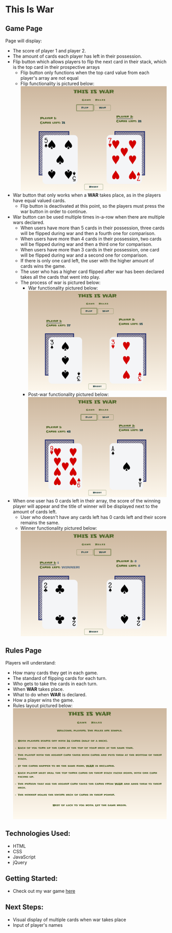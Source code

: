 # This Is War

## Game Page

<p> Page will display: </p>

- The score of player 1 and player 2.
- The amount of cards each player has left in their possession.
- Flip button which allows players to flip the next card in their stack, which is the top card in their prospective arrays
    - Flip button only functions when the top card value from each player's array are not equal
    - Flip functionality is pictured below:
        ![Flip](images/Card-Flip.jpg)
- War button that only works when a **WAR** takes place, as in the players have equal valued cards.
    - Flip button is deactivated at this point, so the players must press the war button in order to continue.
- War button can be used multiple times in-a-row when there are multiple wars declared.
    - When users have more than 5 cards in their possession, three cards will be flipped during war and then a fourth one for comparison.
    - When users have more than 4 cards in their possession, two cards will be flipped during war and then a third one for comparison.
    - When users have more than 3 cards in their possession, one card will be flipped during war and a second one for comparison.
    - If there is only one card left, the user with the higher amount of cards wins the game.
    - The user who has a higher card flipped after war has been declared takes all the cards that went into play. 
    - The process of war is pictured below:
        - War functionality pictured below:
        ![War-Pre](images/War-1.jpg)
        - Post-war functionality pictured below: 
        ![War-Post](images/War-2.jpg)
- When one user has 0 cards left in their array, the score of the winning player will appear and the title of winner will be displayed next to the amount of cards left.
    - User who doesn't have any cards left has 0 cards left and their score remains the same.
    - Winner functionality pictured below:
        ![Winner](images/Winner.jpg)

## Rules Page

<p> Players will understand: </p>

- How many cards they get in each game.
- The standard of flipping cards for each turn.
- Who gets to take the cards in each turn.
- When  **WAR** takes place.
- What to do when **WAR** is declared.
- How a player wins the game.
- Rules layout pictured below: 
    ![Rules](images/Rules.jpg)

## Technologies Used:
- HTML
- CSS
- JavaScript
- jQuery

## Getting Started:
- Check out my war game [here](https://arkauffman.github.io/war-game/index.html)

## Next Steps:
- Visual display of multiple cards when war takes place
- Input of player's names